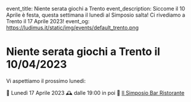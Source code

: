 event_title: Niente serata giochi a Trento
event_description: Siccome il 10 Aprile è festa, questa settimana il lunedì al Simposio salta! Ci rivediamo a Trento il 17 Aprile 2023!
event_og: https://ludimus.it/static/img/events/default_trento.png

# Niente serata giochi a Trento il 10/04/2023

Vi aspettiamo il prossimo lunedì:

📅 Lunedì 17 Aprile 2023
🕰 dalle 19:00 in poi
📍 [Il Simposio Bar Ristorante](https://g.page/ilsimposiotrento?share)
